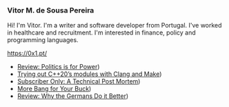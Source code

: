 ### Vitor M. de Sousa Pereira

Hi! I'm Vitor. I'm a writer and software developer from Portugal. I've worked in healthcare and recruitment. I'm interested in finance, policy and programming languages.

https://0x1.pt/

<!--START_SECTION:feed-->
* [Review: Politics is for Power](https://0x1.pt/2024/01/03/review-politics-is-for-power/))
* [Trying out C++20’s modules with Clang and Make](https://0x1.pt/2023/10/15/trying-out-c++20s-modules-with-clang-and-make/))
* [Subscriber Only: A Technical Post Mortem](https://0x1.pt/2023/08/08/subscriber-only-a-technical-post-mortem/))
* [More Bang for Your Buck](https://0x1.pt/2023/07/15/more-bang-for-your-buck/))
* [Review: Why the Germans Do it Better](https://0x1.pt/2023/06/11/review-why-the-germans-do-it-better/))
<!--END_SECTION:feed-->
